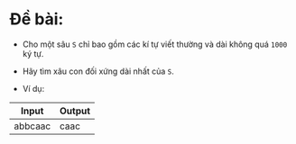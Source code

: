 
# Đề bài:
    
- Cho một sâu `S` chỉ bao gồm các kí tự viết thường và dài không quá `1000` ký tự. 
- Hãy tìm xâu con đối xứng dài nhất của `S`.

- Ví dụ:

| Input | Output |
| ----- | ------ |
| abbcaac | caac |




